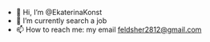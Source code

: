- 👋 Hi, I’m @EkaterinaKonst
- 🌱 I’m currently search a job 
- 📫 How to reach me: my email feldsher2812@gmail.com

<!---
EkaterinaKonst/EkaterinaKonst is a ✨ special ✨ repository because its `README.md` (this file) appears on your GitHub profile.
You can click the Preview link to take a look at your changes.
--->
